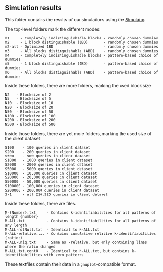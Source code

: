 ## Simulation results

This folder contains the results of our simulations using the [Simulator](https://github.com/Semantic-IA/DRQPatternAttack).

The top-level folders mark the different modes:

```
m1     - Completely indistinguishable blocks - randomly chosen dummies
m2     - 1 block distinguishable (1BD)       - randomly chosen dummies
m2-alt - Optimized 1BD                       - randomly chosen dummies
m3     - All blocks distinguishable (ABD)    - randomly chosen dummies
m4     - Completely indistinguishable blocks - pattern-based choice of dummies
m5     - 1 block distinguishable (1BD)       - pattern-based choice of dummies
m6     - All blocks distinguishable (ABD)    - pattern-based choice of dummies
```

Inside these folders, there are more folders, marking the used block size

```
N2   - Blocksize of 2
N5   - Blocksize of 5
N10  - Blocksize of 10
N20  - Blocksize of 20
N50  - Blocksize of 50
N100 - Blocksize of 100
N200 - Blocksize of 200
N500 - Blocksize of 500
```

Inside those folders, there are yet more folders, marking the used size of the client dataset

```
S100    - 100 queries in client dataset
S200    - 200 queries in client dataset
S500    - 500 queries in client dataset
S1000   - 1000 queries in client dataset
S2000   - 2000 queries in client dataset
S5000   - 5000 queries in client dataset
S10000  - 10,000 queries in client dataset
S20000  - 20,000 queries in client dataset
S50000  - 50,000 queries in client dataset
S100000 - 100,000 queries in client dataset
S200000 - 200,000 queries in client dataset
S-1     - all 216,925 queries in client dataset
```

Inside these folders, there are files.

```
M-{Number}.txt     - Contains k-identifiabilities for all patterns of length {number}
M-ALL.txt          - Contains k-identifiabilities for all patterns of any length
M-ALL-notNull.txt  - Identical to M-ALL.txt
M-ALL-relative.txt - Contains cumulative relative k-identifiabilities (ratios)
M-ALL-uniq.txt     - Same as -relative, but only containing lines where the ratio changed
M-ALL.txt.cont0    - Identical to M-ALL.txt, but contains k-identifiabilities with zero patterns
```

These textfiles contain their data in a `gnuplot`-compatible format.
